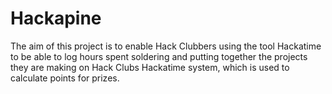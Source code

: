 # Hackapine

The aim of this project is to enable Hack Clubbers using the tool Hackatime to be able to log hours spent soldering and putting together the projects they are making on Hack Clubs Hackatime system, which is used to calculate points for prizes.
